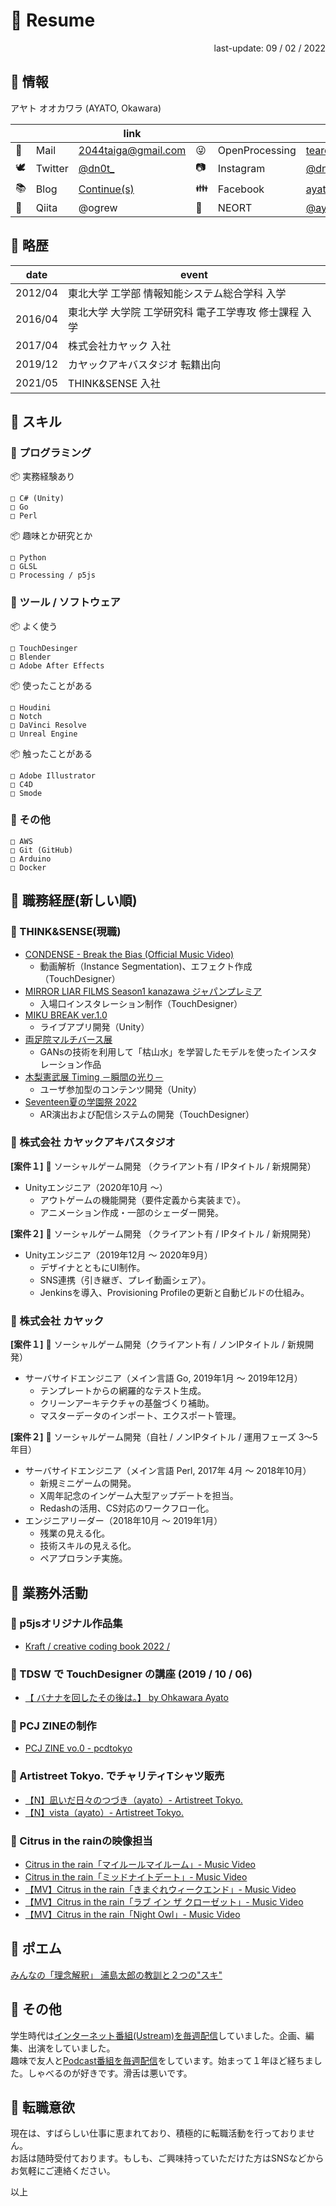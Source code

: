 # 💾 Resume

<div style="text-align: right;">
last-update: 09 / 02 / 2022
</div>

## 💁 情報

アヤト オオカワラ (AYATO, Okawara)

|  |  |link|  |  |link|
|---|---|---|---|---|---|
|📨|Mail|<a  href="mailto:2044taiga&#64;gmail.com">2044taiga&#64;gmail.com</a>|😜|OpenProcessing|[tearon](https://openprocessing.org/user/261125)|
|🕊️|Twitter|[@dn0t_](https://twitter.com/dn0t_)|📷|Instagram|[@dn0t_](https://www.instagram.com/dn0t_)|
|📚|Blog|[Continue(s)](https://taiga.hatenadiary.com)|👪|Facebook|[ayato.ookawara](https://www.facebook.com/ayato.ookawara)|
|🍏|Qiita|@ogrew|🌈|NEORT|[@ayato](https://neort.io/@ayato)|

## 💁 略歴
|date|event|
|---|---|
|2012/04|東北大学 工学部 情報知能システム総合学科 入学|
|2016/04|東北大学 大学院 工学研究科 電子工学専攻 修士課程 入学|
|2017/04|株式会社カヤック 入社|
|2019/12|カヤックアキバスタジオ 転籍出向|
|2021/05|THINK&SENSE 入社|

## 💁 スキル
### 💬 プログラミング
📦 実務経験あり
```
□ C# (Unity)
□ Go
□ Perl
```
📦 趣味とか研究とか
```
□ Python
□ GLSL
□ Processing / p5js
```

### 💬 ツール / ソフトウェア
📦 よく使う
```
□ TouchDesinger
□ Blender
□ Adobe After Effects
```
📦 使ったことがある
```
□ Houdini
□ Notch
□ DaVinci Resolve
□ Unreal Engine
```
📦 触ったことがある
```
□ Adobe Illustrator
□ C4D
□ Smode
```

### 💬 その他
```
□ AWS
□ Git (GitHub)
□ Arduino
□ Docker
```

## 💁 職務経歴(新しい順)

### 💬 THINK&SENSE(現職)
- [CONDENSE - Break the Bias (Official Music Video)](https://www.youtube.com/watch?v=vxED1mIpDLM) 
  - 動画解析（Instance Segmentation)、エフェクト作成（TouchDesigner）
- [MIRROR LIAR FILMS Season1 kanazawa ジャパンプレミア](https://www.moguravr.com/think-and-sense-mirrorliar-films-partnership/)
  - 入場口インスタレーション制作（TouchDesigner）
- [MIKU BREAK ver.1.0]([https://mikubreak.com](https://thinkandsense.com/works/miku-break-1/))
  - ライブアプリ開発（Unity）
- [両足院マルチバース展](https://wired.jp/branded/2021/12/16/ryosokuin/)
  - GANsの技術を利用して「枯山水」を学習したモデルを使ったインスタレーション作品
- [木梨憲武展 Timing －瞬間の光り－](https://www.softbank.jp/sbnews/entry/20220609_01)
  - ユーザ参加型のコンテンツ開発（Unity）
- [Seventeen夏の学園祭 2022](https://seventeen-web.jp/news/14948/)
  - AR演出および配信システムの開発（TouchDesigner）

### 💬 株式会社 カヤックアキバスタジオ
**[案件１]** 📲 ソーシャルゲーム開発 （クライアント有 / IPタイトル / 新規開発）
- Unityエンジニア（2020年10月 ～）
  - アウトゲームの機能開発（要件定義から実装まで）。 
  - アニメーション作成・一部のシェーダー開発。 

**[案件２]** 📲 ソーシャルゲーム開発 （クライアント有 / IPタイトル / 新規開発）
- Unityエンジニア（2019年12月 ～ 2020年9月）
  - デザイナとともにUI制作。 
  - SNS連携（引き継ぎ、プレイ動画シェア）。
  - Jenkinsを導入、Provisioning Profileの更新と自動ビルドの仕組み。
    
### 💬 株式会社 カヤック
**[案件１]** 📲 ソーシャルゲーム開発（クライアント有 / ノンIPタイトル / 新規開発）
- サーバサイドエンジニア（メイン言語 Go, 2019年1月 ～ 2019年12月）
  - テンプレートからの網羅的なテスト生成。
  - クリーンアーキテクチャの基盤づくり補助。
  - マスターデータのインポート、エクスポート管理。

**[案件２]** 📲 ソーシャルゲーム開発（自社 / ノンIPタイトル / 運用フェーズ 3〜5年目）
- サーバサイドエンジニア（メイン言語 Perl, 2017年 4月 ～ 2018年10月）
  - 新規ミニゲームの開発。
  - X周年記念のインゲーム大型アップデートを担当。
  - Redashの活用、CS対応のワークフロー化。
- エンジニアリーダー（2018年10月 ～ 2019年1月）
  - 残業の見える化。
  - 技術スキルの見える化。
  - ペアプロランチ実施。

## 💁 業務外活動
### 💬 p5jsオリジナル作品集
  - [Kraft / creative coding book 2022 /](https://dn0t.booth.pm/items/4030928)
### 💬 TDSW で TouchDesigner の講座 (2019 / 10 / 06)
  - [【 バナナを回したその後は。】 by Ohkawara Ayato](https://xsquare002.peatix.com/view)
### 💬 PCJ ZINEの制作
  - [PCJ ZINE vo.0 - pcdtokyo](https://booth.pm/ja/items/2150150)
### 💬 Artistreet Tokyo. でチャリティTシャツ販売
  - [【N】凪いだ日々のつづき（ayato）- Artistreet Tokyo.](https://artistreet.official.ec/items/29162585)
  - [【N】vista（ayato）- Artistreet Tokyo.](https://artistreet.official.ec/items/31107135)
### 💬 Citrus in the rainの映像担当
  - [Citrus in the rain「マイルールマイルーム」- Music Video](https://www.youtube.com/watch?v=gnN5KFpihB4)
  - [Citrus in the rain「ミッドナイトデート」- Music Video](http://www.youtube.com/watch?v=zSlVW1eyBsM)
  - [【MV】Citrus in the rain「きまぐれウィークエンド」- Music Video](https://www.youtube.com/watch?v=CdJw2mQBGnw)
  - [【MV】Citrus in the rain「ラブ イン ザ クローゼット」- Music Video](https://www.youtube.com/watch?v=Xltg_KQiYxY)
  - [【MV】Citrus in the rain「Night Owl」- Music Video](https://www.youtube.com/watch?v=8wFVeFkKIU8)

## 💁 ポエム
[みんなの「理念解釈」 浦島太郎の教訓と２つの"スキ"](https://www.kayac.com/news/2019/06/philosophy_blog_vol9) 

## 💁 その他
学生時代は[インターネット番組(Ustream)を毎週配信](https://mediage.org/programs/if-i-am)していました。企画、編集、出演をしていました。  
趣味で友人と[Podcast番組を毎週配信](http://350can.beer)をしています。始まって１年ほど経ちました。しゃべるのが好きです。滑舌は悪いです。  

## 💁 転職意欲

現在は、すばらしい仕事に恵まれており、積極的に転職活動を行っておりません。  
お話は随時受付ております。もしも、ご興味持っていただけた方はSNSなどからお気軽にご連絡ください。

以上

